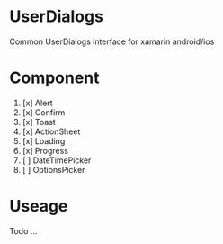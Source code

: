 
# UserDialogs

Common UserDialogs interface for xamarin android/ios

# Component

1. [x] Alert
2. [x] Confirm
3. [x] Toast 
4. [x] ActionSheet 
5. [x] Loading 
6. [x] Progress 
7. [ ] DateTimePicker 
8. [ ] OptionsPicker 



# Useage 
Todo ... 